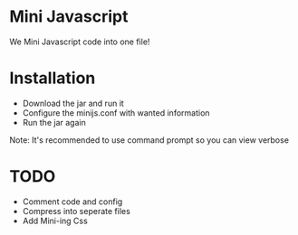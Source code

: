 # Mini Javascript

We Mini Javascript code into one file!

# Installation 

- Download the jar and run it 
- Configure the minijs.conf with wanted information
- Run the jar again

Note: It's recommended to use command prompt so you can view verbose 

# TODO 

- Comment code and config
- Compress into seperate files
- Add Mini-ing Css
